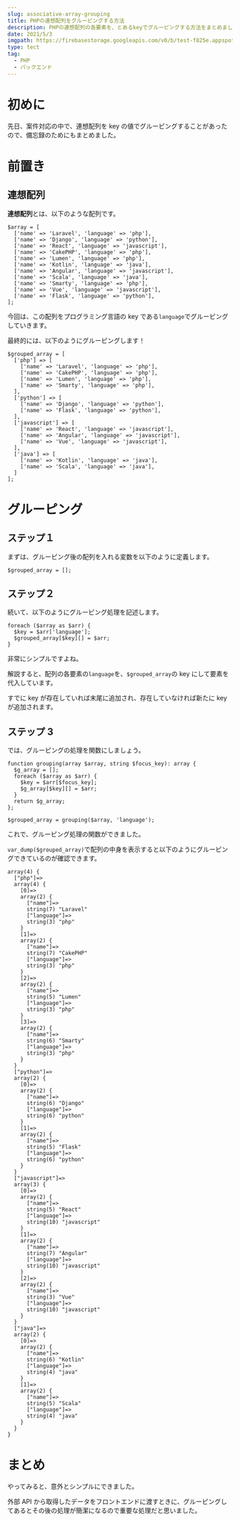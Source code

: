 ```yaml
---
slug: associative-array-grouping
title: PHPの連想配列をグルーピングする方法
description: PHPの連想配列の各要素を、とあるkeyでグルーピングする方法をまとめました。
date: 2021/5/3
imgpath: https://firebasestorage.googleapis.com/v0/b/test-f825e.appspot.com/o/images%2Fblog%2Fblog-icon%2Fnew-php-logo.png?alt=media&token=dff0076d-dce6-44a5-9107-248545e15d4e
type: tect
tag:
  - PHP
  - バックエンド
---
```


# 初めに

先日、案件対応の中で、連想配列を key の値でグルーピングすることがあったので、備忘録のためにもまとめました。

# 前置き

## 連想配列

**連想配列**とは、以下のような配列です。

```php:
$array = [
  ['name' => 'Laravel', 'language' => 'php'],
  ['name' => 'Django', 'language' => 'python'],
  ['name' => 'React', 'language' => 'javascript'],
  ['name' => 'CakePHP', 'language' => 'php'],
  ['name' => 'Lumen', 'language' => 'php'],
  ['name' => 'Kotlin', 'language' => 'java'],
  ['name' => 'Angular', 'language' => 'javascript'],
  ['name' => 'Scala', 'language' => 'java'],
  ['name' => 'Smarty', 'language' => 'php'],
  ['name' => 'Vue', 'language' => 'javascript'],
  ['name' => 'Flask', 'language' => 'python'],
];
```

今回は、この配列をプログラミング言語の key である`language`でグルーピングしていきます。

最終的には、以下のようにグルーピングします！

```php:
$grouped_array = [
  ['php'] => [
    ['name' => 'Laravel', 'language' => 'php'],
    ['name' => 'CakePHP', 'language' => 'php'],
    ['name' => 'Lumen', 'language' => 'php'],
    ['name' => 'Smarty', 'language' => 'php'],
  ],
  ['python'] => [
    ['name' => 'Django', 'language' => 'python'],
    ['name' => 'Flask', 'language' => 'python'],
  ],
  ['javascript'] => [
    ['name' => 'React', 'language' => 'javascript'],
    ['name' => 'Angular', 'language' => 'javascript'],
    ['name' => 'Vue', 'language' => 'javascript'],
  ],
  ['java'] => [
    ['name' => 'Kotlin', 'language' => 'java'],
    ['name' => 'Scala', 'language' => 'java'],
  ]
];
```

# グルーピング

## ステップ１

まずは、グルーピング後の配列を入れる変数を以下のように定義します。

```php:
$grouped_array = [];
```

## ステップ２

続いて、以下のようにグルーピング処理を記述します。

```php:
foreach ($array as $arr) {
  $key = $arr['language'];
  $grouped_array[$key][] = $arr;
}
```

非常にシンプルですよね。

解説すると、配列の各要素の`language`を、`$grouped_array`の key にして要素を代入しています。

すでに key が存在していれば末尾に追加され、存在していなければ新たに key が追加されます。

## ステップ 3

では、グルーピングの処理を関数にしましょう。

```php:
function grouping(array $array, string $focus_key): array {
  $g_array = [];
  foreach ($array as $arr) {
    $key = $arr[$focus_key];
    $g_array[$key][] = $arr;
  }
  return $g_array;
};

$grouped_array = grouping($array, 'language');
```

これで、グルーピング処理の関数ができました。

`var_dump($grouped_array)`で配列の中身を表示すると以下のようにグルーピングできているのが確認できます。

```none
array(4) {
  ["php"]=>
  array(4) {
    [0]=>
    array(2) {
      ["name"]=>
      string(7) "Laravel"
      ["language"]=>
      string(3) "php"
    }
    [1]=>
    array(2) {
      ["name"]=>
      string(7) "CakePHP"
      ["language"]=>
      string(3) "php"
    }
    [2]=>
    array(2) {
      ["name"]=>
      string(5) "Lumen"
      ["language"]=>
      string(3) "php"
    }
    [3]=>
    array(2) {
      ["name"]=>
      string(6) "Smarty"
      ["language"]=>
      string(3) "php"
    }
  }
  ["python"]=>
  array(2) {
    [0]=>
    array(2) {
      ["name"]=>
      string(6) "Django"
      ["language"]=>
      string(6) "python"
    }
    [1]=>
    array(2) {
      ["name"]=>
      string(5) "Flask"
      ["language"]=>
      string(6) "python"
    }
  }
  ["javascript"]=>
  array(3) {
    [0]=>
    array(2) {
      ["name"]=>
      string(5) "React"
      ["language"]=>
      string(10) "javascript"
    }
    [1]=>
    array(2) {
      ["name"]=>
      string(7) "Angular"
      ["language"]=>
      string(10) "javascript"
    }
    [2]=>
    array(2) {
      ["name"]=>
      string(3) "Vue"
      ["language"]=>
      string(10) "javascript"
    }
  }
  ["java"]=>
  array(2) {
    [0]=>
    array(2) {
      ["name"]=>
      string(6) "Kotlin"
      ["language"]=>
      string(4) "java"
    }
    [1]=>
    array(2) {
      ["name"]=>
      string(5) "Scala"
      ["language"]=>
      string(4) "java"
    }
  }
}
```

# まとめ

やってみると、意外とシンプルにできました。

外部 API から取得したデータをフロントエンドに渡すときに、グルーピングしてあるとその後の処理が簡潔になるので重要な処理だと思いました。
